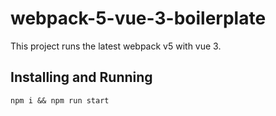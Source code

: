 # webpack-5-vue-3-boilerplate


This project runs the latest webpack v5 with vue 3.


## Installing and Running

```console
npm i && npm run start
```

